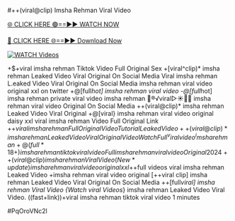 #++(viral@clip) Imsha Rehman Viral Video


[🌐 CLICK HERE 🟢==►► WATCH NOW](https://gitload.pages.dev/)

[🔴 CLICK HERE 🌐==►► Download Now](https://gitload.pages.dev/)

[![WATCH Videos](https://i.imgur.com/dJHk4Zq.gif)](https://gitload.pages.dev/)
























+$+viral imsha rehman Tiktok Video Full Original Sex +[viral^clip)* imsha rehman Leaked Video Viral Original On Social Media Viral imsha rehman L.eaked Video Viral Original On Social Media  imsha rehman viral video original xxl on twitter +@[full*hot] imsha rehman viral video -@[full*hot] imsha rehman private viral video imsha rehman
👙®️√viral▷☀️👄💥 imsha rehman viral video Original On Social Media
++(viral@clip)* imsha rehman Leaked Video Viral Original +@[viral} imsha rehman viral video original daisy xxl
viral imsha rehman Video Full Original Link
+$+viral imsha rehman Full Original Video Tutorial Leaked Video
++(viral@clip)* imsha rehman Leaked Video Viral Original Video
Watch Full ^viralvideo^ imsha rehman +@(full*18+) imsha rehman tiktok viral video Full imsha rehman viral video Original 2024 ++(viral@clip) imsha rehman Viral Video (New*update) imsha rehman viral video original xxl
+$+full videos viral imsha rehman Leaked Video
+imsha rehman viral video original [++viral clip] imsha rehman Leaked Video Viral Original On Social Media
++[full*viral] imsha rehman Viral Video
{Watch viral Videos*} imsha rehman Leaked Video Viral Video. ((fast+link))+viral imsha rehman tiktok viral video 1 minutes


#PqOroVNc2l
